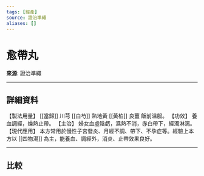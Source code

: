 ```yaml
---
tags: [經產]
source: 證治準繩
aliases: []
---
```


# 愈帶丸

**來源**: 證治準繩  

---

## 詳細資料
【製法用量】 [[當歸]] 川芎 [[白芍]] 熟地黃 [[黃柏]] 良薑
飯前溫服。
【功效】
養血調經，燥熱止帶。
【主治】
婦女血虛陰虧，濕熱不消，赤白帶下，經濁淋漓。
【現代應用】
本方常用於慢性子宮發炎、月經不調、帶下、不孕症等。經驗上本方以 [[四物湯]] 為主，能養血、調經外，消炎、止帶效果良好。

---

## 比較
